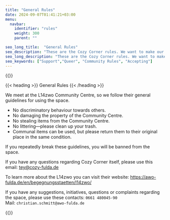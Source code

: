 ```yaml
---
title: "General Rules"
date: 2024-09-07T01:41:21+03:00
menu:
  navbar:
    identifier: "rules"
    weight: 300 
    parent: ""

seo_long_title:  "General Rules"
seo_description: "These are the Cozy Corner rules. We want to make our corner feel welcoming and everyone to feel accepted."
seo_long_description: "These are the Cozy Corner rules. We want to make our corner feel welcoming and everyone to feel accepted."
seo_keywords: ["Support","Queer", "Community Rules", "Accepting"]
---
```

{{<corner-flags>}}

{{< heading >}} General Rules {{< /heading >}}

We meet at the L14zwo Community Centre, so we follow their general guidelines for using the space.  

  - No discriminatory behaviour towards others. 
  - No damaging the property of the Community Centre. 
  - No stealing items from the Community Centre. 
  - No littering—please clean up your trash. 
  - Communal items can be used, but please return them to their original place in the same condition. 

If you repeatedly break these guidelines, you will be banned from the space. 


If you have any questions regarding Cozy Corner itself, please use this email: tey@cozy-fulda.de

To learn more about the L14zwo you can visit their website: https://awo-fulda.de/en/begegnungsstaetten/l14zwo/

If you have any suggestions, initiatives, questions or complaints regarding the space, please use these contacts:
`0661 480045-90`\
Mail: `christian.schmitt@awo-fulda.de `

{{<corner-cups>}}